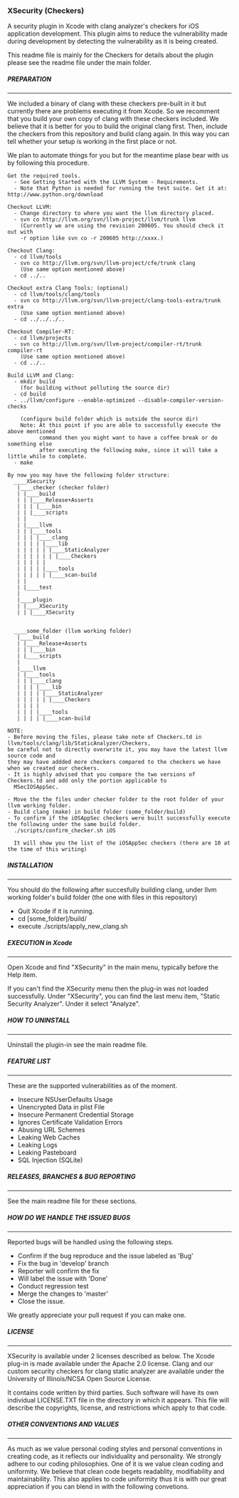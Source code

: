 ### XSecurity (Checkers)

A security plugin in Xcode with clang analyzer's checkers for iOS application development. 
This plugin aims to reduce the vulnerability made during development by detecting the vulnerability 
as it is being created. 

This readme file is mainly for the Checkers for details about the plugin please see the readme file 
under the main folder.


##### PREPARATION
_____________________________

We included a binary of clang with these checkers pre-built in it but currently there are problems executing it
from Xcode. So we recomment that you build your own copy of clang with these checkers included.
We believe that it is better for you to build the original clang first. Then, include the checkers from this 
repository and build clang again. In this way you can tell whether your setup is working in the first
place or not.


We plan to automate things for you but for the meantime plase bear with us by following this procedure.

   
    Get the required tools.
      - See Getting Started with the LLVM System - Requirements.
      - Note that Python is needed for running the test suite. Get it at: http://www.python.org/download
   
    Checkout LLVM:
      - Change directory to where you want the llvm directory placed.
      - svn co http://llvm.org/svn/llvm-project/llvm/trunk llvm 
        (Currently we are using the revision 200605. You should check it out with 
        -r option like svn co -r 200605 http://xxxx.)
   
    Checkout Clang:
      - cd llvm/tools
      - svn co http://llvm.org/svn/llvm-project/cfe/trunk clang 
        (Use same option mentioned above)
      - cd ../..
   
    Checkout extra Clang Tools: (optional)
      - cd llvm/tools/clang/tools
      - svn co http://llvm.org/svn/llvm-project/clang-tools-extra/trunk extra 
        (Use same option mentioned above)
      - cd ../../../..
   
    Checkout Compiler-RT:
      - cd llvm/projects
      - svn co http://llvm.org/svn/llvm-project/compiler-rt/trunk compiler-rt 
        (Use same option mentioned above)
      - cd ../..
   
    Build LLVM and Clang:
      - mkdir build  
        (for building without polluting the source dir)
      - cd build
      - ../llvm/configure --enable-optimized --disable-compiler-version-checks

        (configure build folder which is outside the source dir)
        Note: At this point if you are able to successfully execute the above mentioned 
              command then you might want to have a coffee break or do something else 
              after executing the following make, since it will take a little while to complete.
      - make
   
    By now you may have the following folder structure:
      ____XSecurity
       |____checker (checker folder)
       | |____build
       | | |____Release+Asserts
       | | | |____bin
       | | |____scripts
       | |
       | |____llvm
       | | |____tools
       | | | |____clang
       | | | | |____lib
       | | | | | |____StaticAnalyzer
       | | | | | | |____Checkers
       | | | | |
       | | | | |____tools
       | | | | | |____scan-build
       | |  
       | |____test
       | 
       |____plugin
       | |____XSecurity
       | | |____XSecurity
   
   
      ____some_folder (llvm working folder)
       |____build
       | |____Release+Asserts
       | | |____bin
       | |____scripts
       |
       |____llvm
       | |____tools
       | | |____clang
       | | | |____lib
       | | | | |____StaticAnalyzer
       | | | | | |____Checkers
       | | | |
       | | | |____tools
       | | | | |____scan-build
   
    NOTE:
    - Before moving the files, please take note of Checkers.td in llvm/tools/clang/lib/StaticAnalyzer/Checkers,
    be careful not to directly overwrite it, you may have the latest llvm source code and
    they may have addded more checkers compared to the checkers we have when we created our checkers.
    - It is highly advised that you compare the two versions of Checkers.td and add only the portion applicable to
      MSecIOSAppSec.

    - Move the the files under checker folder to the root folder of your llvm working folder.
    - Build clang (make) in build folder (some_folder/build)
    - To confirm if the iOSAppSec checkers were built successfully execute the following under the same build folder.
      ./scripts/confirm_checker.sh iOS
   
      It will show you the list of the iOSAppSec checkers (there are 10 at the time of this writing)

  
##### INSTALLATION
_____________________________

You should do the following after succesfully building clang, under llvm working folder's build folder 
(the one with files in this repository) 
 - Quit Xcode if it is running.
 - cd [some_folder]/build/
 - execute ./scripts/apply_new_clang.sh 


##### EXECUTION in Xcode
_____________________________

 Open Xcode and find "XSecurity" in the main menu, typically before the Help item.

 If you can't find the XSecurity menu then the plug-in was not loaded successfully. 
 Under "XSecurity", you can find the last menu item, "Static Security Analyzer". Under it select "Analyze". 


##### HOW TO UNINSTALL
_____________________________

Uninstall the plugin-in see the main readme file.


##### FEATURE LIST
_____________________________

These are the supported vulnerabilities as of the moment.
- Insecure NSUserDefaults Usage
- Unencrypted Data in plist File
- Insecure Permanent Credential Storage
- Ignores Certificate Validation Errors
- Abusing URL Schemes
- Leaking Web Caches
- Leaking Logs
- Leaking Pasteboard
- SQL Injection (SQLite)


##### RELEASES, BRANCHES & BUG REPORTING
_____________________________

See the main readme file for these sections.


##### HOW DO WE HANDLE THE ISSUED BUGS
_____________________________

Reported bugs will be handled using the following steps.

- Confirm if the bug reproduce and the issue labeled as 'Bug'
- Fix the bug in 'develop' branch
- Reporter will confirm the fix
- Will label the issue with 'Done'
- Conduct regression test
- Merge the changes to 'master'
- Close the issue.

We greatly appreciate your pull request if you can make one.  


##### LICENSE
_____________________________

XSecurity is available under 2 licenses described as below.
The Xcode plug-in is made available under the Apache 2.0 license.
Clang and our custom security checkers for clang static analyzer
are available under the University of Illinois/NCSA Open Source License.

It contains code written by third parties. Such software will
have its own individual LICENSE.TXT file in the directory 
in which it appears. This file will describe the copyrights, 
license, and restrictions which apply to that code.


##### OTHER CONVENTIONS AND VALUES
_____________________________

As much as we value personal coding styles and personal conventions in creating code, as it reflects
our individuality and personality. We strongly adhere to our coding philosophies. One of it is we value 
clean coding and uniformity. We believe that clean code begets readablity, modifiability and 
maintainability. This also applies to code uniformity thus it is with our great appreciation if you can 
blend in with the following convetions.

